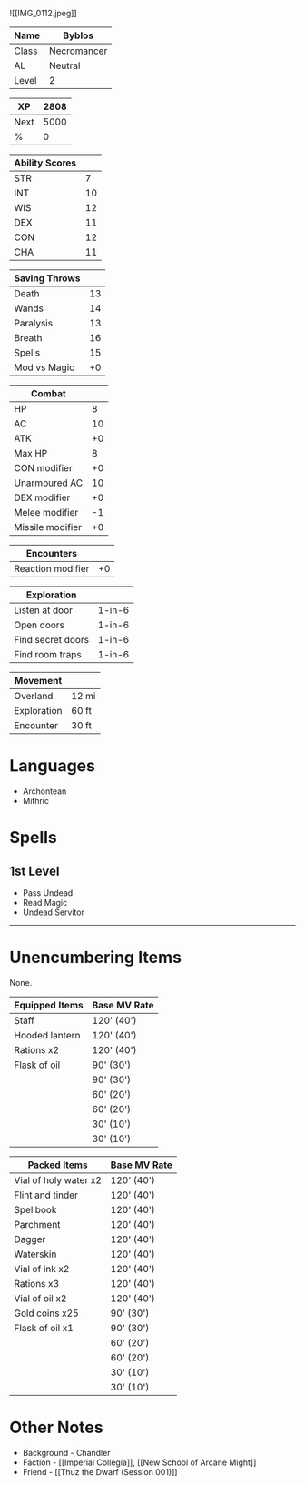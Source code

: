 ![[IMG_0112.jpeg]]

| Name | Byblos |
| - | - |
| Class | Necromancer | 
| AL | Neutral |
| Level | 2 |


| XP | 2808 |
| - | - |
| Next | 5000 |
| % | 0 |


| Ability Scores | | 
| - | - |
| STR | 7 |
| INT | 10 |
| WIS | 12 | 
| DEX | 11 |
| CON | 12 |
| CHA | 11 |


| Saving Throws | |
| - | - |
| Death | 13 |
| Wands | 14 |
| Paralysis | 13 |
| Breath | 16 |
| Spells | 15 |
| Mod vs Magic | +0 |


| Combat | |
| - | - |
| HP | 8 |
| AC | 10 |
| ATK | +0 |
| Max HP | 8 |
| CON modifier | +0 |
| Unarmoured AC | 10 |
| DEX modifier | +0 |
| Melee modifier | -1 |
| Missile modifier | +0 |


| Encounters | |
| - | - |
| Reaction modifier | +0 |


| Exploration | |
| - | - |
| Listen at door | 1-in-6 |
| Open doors | 1-in-6 |
| Find secret doors | 1-in-6 |
| Find room traps | 1-in-6 |


| Movement | |
| - | - |
| Overland | 12 mi |
| Exploration | 60 ft |
| Encounter | 30 ft |

# Languages
- Archontean
- Mithric

# Spells
## 1st Level
- Pass Undead
- Read Magic
- Undead Servitor

------
# Unencumbering Items
None.

| Equipped Items | Base MV Rate |
|  - | - |
| Staff | 120' (40') |
| Hooded lantern | 120' (40') |
| Rations x2 | 120' (40') |
| Flask of oil | 90' (30') |
|  | 90' (30') |
| | 60' (20') |
| | 60' (20') |
| | 30' (10') |
| | 30' (10') |


| Packed Items | Base MV Rate |
| - | - |
| Vial of holy water x2 | 120' (40') |
| Flint and tinder | 120' (40') |
| Spellbook | 120' (40') |
| Parchment | 120' (40') |
| Dagger | 120' (40') |
| Waterskin | 120' (40') |
| Vial of ink x2 | 120' (40') |
| Rations x3 | 120' (40') |
| Vial of oil x2 | 120' (40') |
| Gold coins x25 | 90' (30') |
| Flask of oil x1 | 90' (30') |
| | 60' (20') |
| | 60' (20') |
| | 30' (10') |
| | 30' (10') |

# Other Notes
- Background - Chandler
- Faction - [[Imperial Collegia]], [[New School of Arcane Might]]
- Friend - [[Thuz the Dwarf (Session 001)]]